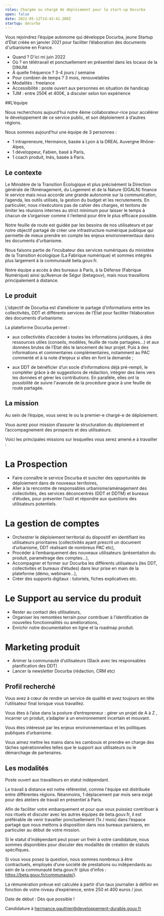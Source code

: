 ```yaml
---
roles: Chargée ou chargé de déploiement pour la start-up Docurba
open: false
date: 2022-05-12T14:43:41.206Z
startup: docurba
---
```

Vous rejoindrez l’équipe autonome qui développe Docurba, jeune Startup d’État créée en janvier 2021 pour faciliter l’élaboration des documents d'urbanisme en France. 

* Quand ? D'ici mi juin 2022
* Où ? en télétravail et ponctuellement en présentiel dans les locaux de la DINUM. 
* À quelle fréquence ? 3-4 jours / semaine
* Pour combien de temps ? 3 mois, renouvelables
* Modalités : freelance
* Accessibilité : poste ouvert aux personnes en situation de handicap
* TJM : entre 250€ et 400€, à discuter selon ton expérience

##L'équipe 

Nous recherchons aujourd’hui notre 4ème collaborateur-rice pour accélérer le développement de ce service public, et son déploiement à d’autres régions.

Nous sommes aujourd’hui une équipe de 3 personnes : 

* 1 intrapreneure, Hermance, basée à Lyon à la DREAL Auvergne Rhône-Alpes, 
* 1 développeur, Fabien, basé à Paris, 
* 1 coach produit, Inès, basée à Paris. 


## Le contexte 

Le Ministère de la Transition Écologique et plus précisément la  Direction générale de l’Aménagement, du Logement et de la Nature (DGALN) finance le service mais nous accorde une grande autonomie sur la communication, l’agenda, les outils utilisés, la gestion du budget et les recrutements. En particulier, nous n’exécutons pas de cahier des charges, et tentons de limiter les réunions internes au strict minimum pour laisser le temps à chacun de s’organiser comme il l’entend pour être le plus efficace possible.

Notre feuille de route est guidée par les besoins de nos utilisateurs et par notre objectif partagé de créer une infrastructure numérique publique qui permette de mieux prendre en compte les enjeux environnementaux dans les documents d'urbanisme. 
 
Nous faisons partie de l’incubateur des services numériques du ministère de la Transition écologique (La Fabrique numérique) et sommes intégrés plus largement à la communauté beta.gouv.fr. 

Notre équipe a accès à des bureaux à Paris, à la Défense (Fabrique Numérique) ainsi qu’Avenue de Ségur (betagouv), mais nous travaillons principalement à distance. 

## Le produit 

L’objectif de Docurba est d’améliorer le partage d’informations entre les collectivités, DDT et différents services de l’État pour faciliter l’élaboration des documents d’urbanisme. 

La plateforme Docurba permet : 

* aux collectivités d’accéder à toutes les informations juridiques, à des ressources utiles (conseils, modèles, feuille de route partagées...) et aux données brutes de l’Etat dès le lancement de leur projet. Puis à des informations et commentaires complémentaires, notamment au PAC commenté et à la note d’enjeux si elles en font la demande ;

* aux DDT de bénéficier d’un socle d’informations déjà pré-rempli, le compléter grâce à de suggestions de rédaction, intégrer des liens vers les données et gérer les contributions. En parallèle, elles ont la possibilité de suivre l'avancée de la procédure grace à une feuille de route partagée. 


## La mission 

Au sein de l’équipe, vous serez le ou la premier-e chargé-e de déploiement. 

Vous aurez pour mission d’assurer la structuration du déploiement et l’accompagnement des prospects et des utilisateurs. 

Voici les principales missions sur lesquelles vous serez amené.e à travailler :

# La Prospection 

* Faire connaître le service Docurba et susciter des opportunités de déploiement dans de nouveaux territoires,
* Aller à la rencontre de responsables urbanisme/aménagement des collectivités, des services déconcentrés (DDT et DDTM) et bureaux d’études, pour présenter l’outil et répondre aux questions des utilisateurs potentiels.

# La gestion de comptes 

* Orchestrer le déploiement territorial du dispositif en identifiant les utilisateurs prioritaires (collectivités ayant prescrit un document d’urbanisme, DDT réalisant de nombreux PAC etc), 
* Procéder à l’embarquement des nouveaux utilisateurs (présentation du produit, paramétrage des comptes…),
* Accompagner et former sur Docurba les différents utilisateurs (les DDT, collectivités et bureaux d’études) dans leur prise en main de la plateforme (démo, webinaire…),
* Créer des supports digitaux : tutoriels, fiches explicatives etc. 

# Le Support au service du produit 

* Rester au contact des utilisateurs,
* Organiser les remontées terrain pour contribuer à l’identification de nouvelles fonctionnalités ou améliorations,
* Enrichir notre documentation en ligne et la roadmap produit. 

# Marketing produit 
* Animer la communauté d’utilisateurs (Slack avec les responsables planification des DDT) 
*  Lancer la newsletter Docurba (rédaction, CRM etc)


## Profil recherché

Vous avez à cœur de rendre un service de qualité et avez toujours en tête l’utilisateur final lorsque vous travaillez.

Vous êtes à l’aise dans la posture d’entrepreneur : gérer un projet de A à Z , incarner un produit, s’adapter à un environnement incertain et mouvant.

Vous êtes intéressé par les enjeux environnementaux et les politiques publiques d’urbanisme. 

Vous aimez mettre les mains dans les cambouis et prendre en charge des tâches opérationnelles telles que le support aux utilisateurs ou le démarchage de partenaires. 


## Les modalités

Poste ouvert aux travailleurs en statut indépendant.

Le travail à distance est notre référentiel, comme l'équipe est distribuée entre différentes régions. Néanmoins, 1 déplacement par mois sera exigé pour des ateliers de travail en présentiel à Paris.  

Afin de faciliter votre embarquement et pour que vous puissiez contribuer à nos rituels et discuter avec les autres équipes de beta.gouv.fr, il est préférable de venir travailler ponctuellement (1x / mois) dans l’espace partagé que nous mettons à disposition dans nos bureaux parisiens, en particulier au début de votre mission.

Si le statut d’indépendant peut poser un frein à votre candidature, nous sommes disponibles pour discuter des modalités de création de statuts spécifiques.

Si vous vous posez la question, nous sommes nombreux à être contractuels, employés d’une société de prestations ou indépendants au sein de la communauté beta.gouv.fr (plus d’infos : https://beta.gouv.fr/communaute/).

La rémunération prévue est calculée à partir d’un taux journalier à définir en fonction de votre niveau d’expérience, entre 250 et 400 euros / jour.

Date de début : Dès que possible !

Candidature à hermance.gauthier@developpement-durable.gouv.fr
